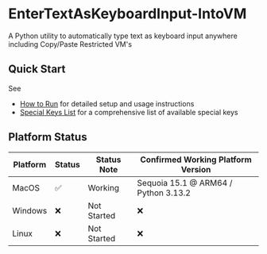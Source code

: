 # EnterTextAsKeyboardInput-IntoVM

A Python utility to automatically type text as keyboard input anywhere including Copy/Paste Restricted VM's

## Quick Start

See 
- [How to Run](/docs/HOWTORUN.md) for detailed setup and usage instructions
- [Special Keys List](/docs/SPECIALKEYLIST.md) for a comprehensive list of available special keys

## Platform Status

| Platform |  Status |  Status Note    |  Confirmed Working Platform Version   | 
| -------- | ------- | -----------     | ------------------------------------  |
| MacOS    |    ✅   | Working         | Sequoia 15.1 @ ARM64 / Python 3.13.2  |
| Windows  |    ❌   | Not Started     | ❌                                    |
| Linux    |    ❌   | Not Started     | ❌                                    | 